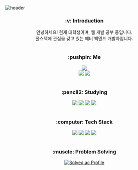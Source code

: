 ![header](https://capsule-render.vercel.app/api?type=waving&color=auto&height=200&section=header&text=DaanChoi&fontSize=100&animation=twinkling)
<div align=center>
<h3 align=center>
  :v: <b>Introduction</b>
</h3>
<div align=center>
  안녕하세요! 현재 대학생이며, 웹 개발 공부 중입니다.</br>
  풀스택에 관심을 갖고 있는 예비 백엔드 개발자입니다.
</div></br>

<h3 align=center>
  :pushpin: <b>Me</b>
</h3>
<div align=center>
  <a href="https://hits.seeyoufarm.com"><img src="https://hits.seeyoufarm.com/api/count/incr/badge.svg?url=https%3A%2F%2Fgithub.com%2FDaanChoi&count_bg=%23878787&title_bg=%23000000&icon=github.svg&icon_color=%23E7E7E7&title=today+%2F+total&edge_flat=false"/></a></br>
  <a href="https://www.instagram.com/ekdksdl_dev/"><img src="https://img.shields.io/badge/Instagram-E4405F?style=flat&logo=Instagram&logoColor=white"/></a>
  <a href="https://ekdksdl.tistory.com/"><img src="https://img.shields.io/badge/-Tistory-black"/></a>
 </div></br>

<h3 align=center>
  :pencil2: <b>Studying</b>
</h3>
<div align=center>
  <img src="https://img.shields.io/badge/Spring-6DB33F?style=flat&logo=Spring&logoColor=white"/>
  <img src="https://img.shields.io/badge/Node.js-339933?style=flat&logo=Node.js&logoColor=white"/>
  <img src="https://img.shields.io/badge/MySQL-4479A1?style=flat&logo=MySQL&logoColor=white"/>
  <img src="https://img.shields.io/badge/-JAVA-informational">
</div></br>

<h3 align=center>
  :computer: <b>Tech Stack</b>
</h3>
<div align=center>
  <img src="https://img.shields.io/badge/C-A8B9CC?style=flat&logo=C&logoColor=white"/>
  <img src="https://img.shields.io/badge/Python-3776AB?style=flat&logo=Python&logoColor=white"/>
  <img src="https://img.shields.io/badge/HTML5-E34F26?style=flat&logo=HTML5&logoColor=white"/>
  <img src="https://img.shields.io/badge/CSS3-1572B6?style=flat&logo=CSS3&logoColor=white"/>
</div></br>

<h3 align=center>
  :muscle: <b>Problem Solving</b>
</h3>

[![Solved.ac Profile](http://mazassumnida.wtf/api/generate_badge?boj=ekdksdl11)](https://solved.ac/ekdksdl11)
</div>


<!-- ### Hi there 👋 -->

<!--
**DaanChoi/DaanChoi** is a ✨ _special_ ✨ repository because its `README.md` (this file) appears on your GitHub profile.

Here are some ideas to get you started:

- 🔭 I’m currently working on ...
- 🌱 I’m currently learning ...
- 👯 I’m looking to collaborate on ...
- 🤔 I’m looking for help with ...
- 💬 Ask me about ...
- 📫 How to reach me: ...
- 😄 Pronouns: ...
- ⚡ Fun fact: ...

ref) https://yoon990.tistory.com/38
-->
